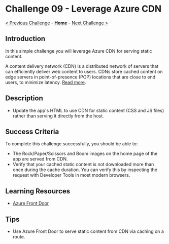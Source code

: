 # Challenge 09 - Leverage Azure CDN

[< Previous Challenge](./Challenge-08.md) - **[Home](../README.md)** - [Next Challenge >](./Challenge-10.md)

## Introduction

In this simple challenge you will leverage Azure CDN for serving static content.

A content delivery network (CDN) is a distributed network of servers that can efficiently deliver web content to users. CDNs store cached content on edge servers in point-of-presence (POP) locations that are close to end users, to minimize latency. [Read more](https://docs.microsoft.com/en-us/azure/cdn/cdn-overview).

## Description

- Update the app's HTML to use CDN for static content (CSS and JS files) rather than serving it directly from the host.

## Success Criteria

To complete this challenge successfully, you should be able to:

- The Rock/Paper/Scissors and Boom images on the home page of the app are served from CDN.
- Verify that your cached static content is not downloaded more than once during the cache duration. You can verify this by inspecting the request with Developer Tools in most modern browsers.

## Learning Resources

- [Azure Front Door](https://learn.microsoft.com/en-us/azure/frontdoor/create-front-door-cli)

## Tips

- Use Azure Front Door to serve static content from CDN via caching on a route.
